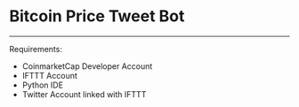 <h1>Bitcoin Price Tweet Bot</h1>
<hr>
Requirements:
<ul>
  <li>CoinmarketCap Developer Account</li>
  <li>IFTTT Account</li>
  <li>Python IDE</li>
  <li>Twitter Account linked with IFTTT</li>
</ul>
